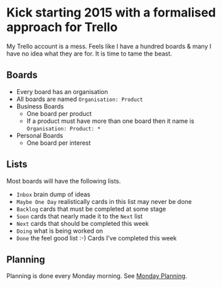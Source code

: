 # Kick starting 2015 with a formalised approach for Trello

My Trello account is a mess. Feels like I have a hundred boards & many I have no idea what they are for. It is time to tame the beast.

## Boards

- Every board has an organisation
- All boards are named `Organisation: Product`
- Business Boards
  - One board per product
  - If a product must have more than one board then it name is `Organisation: Product: *`
- Personal Boards
  - One board per interest

## Lists

Most boards will have the following lists.

- `Inbox` brain dump of ideas
- `Maybe One Day` realistically cards in this list may never be done
- `Backlog` cards that must be completed at some stage
- `Soon` cards that nearly made it to the `Next` list    
- `Next` cards that should be completed this week  
- `Doing` what is being worked on
- `Done` the feel good list :-) Cards I've completed this week

## Planning

Planning is done every Monday morning. See [Monday Planning](https://trello.com/c/BNeksdeZ).